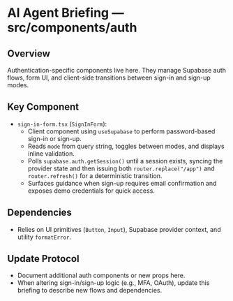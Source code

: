 # AI Agent Briefing — src/components/auth

## Overview
Authentication-specific components live here. They manage Supabase auth flows, form UI, and client-side transitions between sign-in and sign-up modes.

## Key Component
- `sign-in-form.tsx` (`SignInForm`):
  - Client component using `useSupabase` to perform password-based sign-in or sign-up.
  - Reads `mode` from query string, toggles between modes, and displays inline validation.
  - Polls `supabase.auth.getSession()` until a session exists, syncing the provider state and then issuing both `router.replace("/app")` and `router.refresh()` for a deterministic transition.
  - Surfaces guidance when sign-up requires email confirmation and exposes demo credentials for quick access.

## Dependencies
- Relies on UI primitives (`Button`, `Input`), Supabase provider context, and utility `formatError`.

## Update Protocol
- Document additional auth components or new props here.
- When altering sign-in/sign-up logic (e.g., MFA, OAuth), update this briefing to describe new flows and dependencies.
